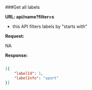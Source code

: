 ###Get all labels   

**URL: api/name?filter=s**
- this API filters labels by "starts with"

**Request:**

NA

**Response:**
```json

[{
	"labelId": 1,
	"labelInfo": "sport"
}]

```
